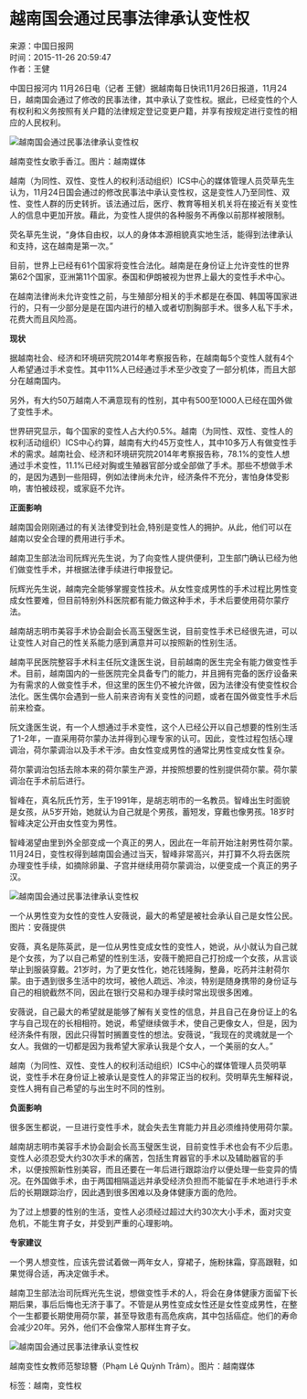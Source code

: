 # 越南国会通过民事法律承认变性权

来源：中国日报网  
时间：2015-11-26 20:59:47  
作者：王健  

中国日报河内 11月26日电（记者 王健）据越南每日快讯11月26日报道，11月24日，越南国会通过了修改的民事法律，其中承认了变性权。据此，已经变性的个人有权利和义务按照有关户籍的法律规定登记变更户籍，并享有按规定进行变性的相应的人民权利。

![越南国会通过民事法律承认变性权](../../img/attachement/jpg/site1/20151126/448a5bd66c7d17c146b803.jpg)

越南变性女歌手香江。图片：越南媒体

越南（为同性、双性、变性人的权利活动组织）ICS中心的媒体管理人员荧草先生认为，11月24日国会通过的修改民事法中承认变性权，这是变性人乃至同性、双性、变性人群的历史转折。该法通过后，医疗、教育等相关机关将在接近有关变性人的信息中更加开放。藉此，为变性人提供的各种服务不再像以前那样被限制。

荧名草先生说，“身体自由权，以人的身体本源相貌真实地生活，能得到法律承认和支持，这在越南是第一次。”

目前，世界上已经有61个国家将变性合法化。越南是在身份证上允许变性的世界第62个国家，亚洲第11个国家。泰国和伊朗被视为世界上最大的变性手术中心。

在越南法律尚未允许变性之前，与生殖部分相关的手术都是在泰国、韩国等国家进行的，只有一少部分是是在国内进行的植入或者切割胸部手术。很多人私下手术，花费大而且风险高。

**现状**

据越南社会、经济和环境研究院2014年考察报告称，在越南每5个变性人就有4个人希望通过手术变性。其中11%人已经通过手术至少改变了一部分机体，而且大部分在越南国内。

另外，有大约50万越南人不满意现有的性别，其中有500至1000人已经在国外做了变性手术。

世界研究显示，每个国家的变性人占大约0.5%。越南（为同性、双性、变性人的权利活动组织）ICS中心约算，越南有大约45万变性人，其中10多万人有做变性手术的需求。越南社会、经济和环境研究院2014年考察报告称，78.1%的变性人想通过手术变性，11.1%已经对胸或生殖器官部分或全部做了手术。那些不想做手术的，是因为遇到一些阻碍，例如法律尚未允许，经济条件不充分，害怕身体受影响，害怕被歧视，或家庭不允许。

**正面影响**

越南国会刚刚通过的有关法律受到社会,特别是变性人的拥护。从此，他们可以在越南以安全合理的费用进行手术。

越南卫生部法治司阮辉光先生说，为了向变性人提供便利，卫生部门确认已经为他们做变性手术，并根据法律手续进行申报登记。

阮辉光先生说，越南完全能够掌握变性技术。从女性变成男性的手术过程比男性变成女性要难，但目前特别外科医院都有能力做这种手术，手术后要使用荷尔蒙疗法。

越南胡志明市美容手术协会副会长高玉璧医生说，目前变性手术已经很先进，可以让变性人对自己的性关系能力感到满意并可以按照新的性别生活。

越南平民医院整容手术科主任阮文逢医生说，目前越南的医生完全有能力做变性手术。目前，越南国内的一些医院完全具备专门的能力，并且拥有完备的医疗设备来为有需求的人做变性手术，但这里的医生仍不被允许做，因为法律没有使变性权合法化。医生偶尔会遇到一些人前来咨询有关变性的问题，或者在国外做变性手术后前来检查。

阮文逢医生说，有一个人想通过手术变性，这个人已经公开以自己想要的性别生活了1-2年，一直采用荷尔蒙办法并得到心理专家的认可。因此，变性过程包括心理调治，荷尔蒙调治以及手术干涉。由女性变成男性的通常比男性变成女性复杂。

荷尔蒙调治包括去除本来的荷尔蒙生产源，并按照想要的性别提供荷尔蒙。荷尔蒙调治在手术前后进行。

智峰在，真名阮氏竹芳，生于1991年，是胡志明市的一名教员。智峰出生时面貌是女孩，从5岁开始，她就认为自己就是个男孩，蓄短发，穿戴也像男孩。18岁时智峰决定公开由女性变为男性。

智峰渴望由里到外全部变成一个真正的男人，因此在一年前开始注射男性荷尔蒙。11月24日，变性权得到越南国会通过当天，智峰非常高兴，并打算不久将去医院办理变性手续，如摘除卵巢、子宫并继续用荷尔蒙调治，以便变成一个真正的男子汉。

![越南国会通过民事法律承认变性权](../../img/attachement/jpg/site1/20151126/448a5bd66c7d17c146b804.jpg)

一个从男性变为女性的变性人安薇说，最大的希望是被社会承认自己是女性公民。图片：安薇提供

安薇，真名是陈英武，是一位从男性变成女性的变性人，她说，从小就认为自己就是个女孩，为了以自己希望的性别生活，安薇干脆把自己打扮成一个女孩，从言谈举止到服装穿戴。21岁时，为了更女性化，她花钱隆胸，整鼻，吃药并注射荷尔蒙。由于遇到很多生活中的坎坷，被他人疏远、冷淡，特别是随身携带的身份证与自己的相貌截然不同，因此在银行交易和办理手续时常出现很多困难。

安薇说，自己最大的希望就是能够了解有关变性的信息，并且自己在身份证上的名字与自己现在的长相相符。她说，希望继续做手术，使自己更像女人，但是，因为经济条件有限，因此只得暂时搁置变性的想法。安薇说，“我现在的灵魂就是一个女人。我做的一切都是因为我希望大家承认我是个女人，一个美丽的女人。”

越南（为同性、双性、变性人的权利活动组织）ICS中心的媒体管理人员荧明草说，变性手术在身份证上被承认是变性人的非常正当的权利。荧明草先生解释说， 变性人拥有自己希望的与出生时不同的性别。

**负面影响**

很多医生都说，一旦进行变性手术，就会失去生育能力并且必须维持使用荷尔蒙。

越南胡志明市美容手术协会副会长高玉璧医生说，目前变性手术也会有不少后患。变性人必须忍受大约30次手术的痛苦，包括生育器官的手术以及辅助器官的手术，以便按照新性别美容，而且还要在一年后进行跟踪治疗以便处理一些变异的情况。在外国做手术，由于两国相隔遥远并承受经济负担而不能留在手术地进行手术后的长期跟踪治疗，因此遇到很多困难以及身体健康方面的危险。

为了过上想要的性别的生活，变性人必须经过超过大约30次大小手术，面对灾变危机，不能生育子女，并受到严重的心理影响。

**专家建议**

一个男人想变性，应该先尝试着做一两年女人，穿裙子，施粉抹霜，穿高跟鞋，如果觉得合适，再决定做手术。

越南卫生部法治司阮辉光先生说，想做变性手术的人，将会在身体健康方面留下长期后果，事后后悔也无济于事了。不管是从男性变成女性还是女性变成男性，在整个一生都要长期使用荷尔蒙，甚至导致患有高危疾病，其中包括癌症。他们的寿命会减少20年。另外，他们不会像常人那样生育子女。

![越南国会通过民事法律承认变性权](../../img/attachement/jpg/site1/20151126/448a5bd66c7d17c146b805.jpg)

越南变性女教师范黎琼簪（Phạm Lê Quỳnh Trâm）。图片：越南媒体

标签：越南，变性权